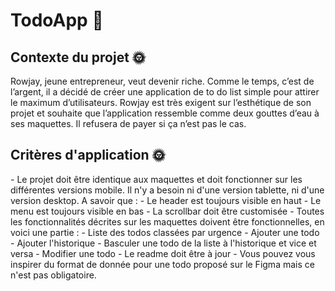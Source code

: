 <h1> TodoApp 📱</h1>

<h2> Contexte du projet 🌞 </h2> 
Rowjay, jeune entrepreneur, veut devenir riche. Comme le temps, c’est de l’argent, il a décidé de créer une application de to do list simple pour attirer le maximum d’utilisateurs. Rowjay est très exigent sur l’esthétique de son projet et souhaite que l’application ressemble comme deux gouttes d’eau à ses maquettes. Il refusera de payer si ça n’est pas le cas.

<h2> Critères d'application 🌞 </h2> 
- Le projet doit être identique aux maquettes et doit fonctionner sur les différentes versions mobile. Il n'y a besoin ni d'une version tablette, ni d'une version desktop. 
A savoir que :
    - Le header est toujours visible en haut
    - Le menu est toujours visible en bas
    - La scrollbar doit être customisée
- Toutes les fonctionnalités décrites sur les maquettes doivent être fonctionnelles, en voici une partie :
    - Liste des todos classées par urgence
    - Ajouter une todo
    - Ajouter l'historique
    - Basculer une todo de la liste à l'historique et vice et versa
    - Modifier une todo
- Le readme doit être à jour
- Vous pouvez vous inspirer du format de donnée pour une todo proposé sur le Figma mais ce n'est pas obligatoire.
